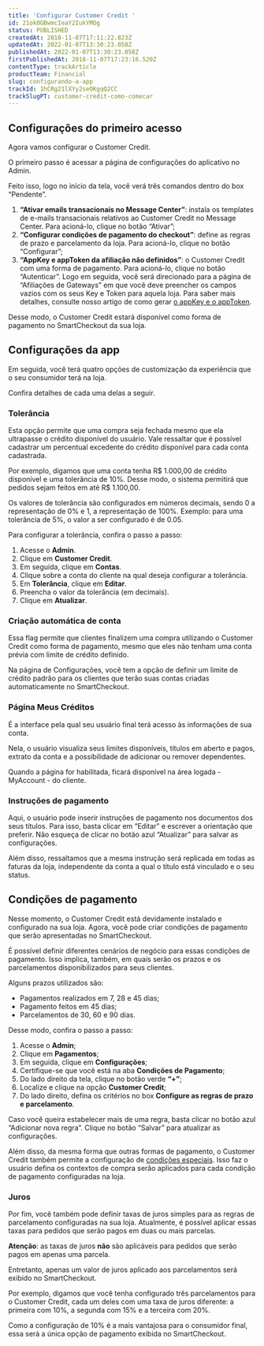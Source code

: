 ```yaml
---
title: 'Configurar Customer Credit '
id: 21ok0GBwmcIeaY2IukYMOg
status: PUBLISHED
createdAt: 2018-11-07T17:11:22.823Z
updatedAt: 2022-01-07T13:30:23.058Z
publishedAt: 2022-01-07T13:30:23.058Z
firstPublishedAt: 2018-11-07T17:23:16.520Z
contentType: trackArticle
productTeam: Financial
slug: configurando-a-app
trackId: 1hCRg21lXYy2seOKgqQ2CC
trackSlugPT: customer-credit-como-comecar
---
```


## Configurações do primeiro acesso

Agora vamos configurar o Customer Credit. 

O primeiro passo é acessar a página de configurações do aplicativo no Admin. 

Feito isso, logo no início da tela, você verá três comandos dentro do box “Pendente”.

1. __“Ativar emails transacionais no Message Center”__: instala os templates de e-mails transacionais relativos ao Customer Credit no Message Center. Para acioná-lo, clique no botão “Ativar”;
2. __“Configurar condições de pagamento do checkout”__: define as regras de prazo e parcelamento da loja. Para acioná-lo, clique no botão “Configurar”;
3. __“AppKey e appToken da afiliação não definidos”__:  o Customer Credit com uma forma de pagamento. Para acioná-lo, clique no botão “Autenticar”. Logo em seguida, você será direcionado para a página de “Afiliações de Gateways” em que você deve preencher os campos vazios com os seus Key e Token para aquela loja. Para saber mais detalhes, consulte nosso artigo de como gerar [o appKey e o appToken](https://help.vtex.com/pt/tutorial/creating-appkeys-and-apptokens-to-authenticate-integrations--43tQeyQJgAKGEuCqQKAOI2 "o appKey e o appToken"). 

Desse modo, o Customer Credit estará disponível como forma de pagamento no SmartCheckout da sua loja.

## Configurações da app 

Em seguida, você terá quatro opções de customização da experiência que o seu consumidor terá na loja. 

Confira detalhes de cada uma delas a seguir.

### Tolerância

Esta opção permite que uma compra seja fechada mesmo que ela ultrapasse o crédito disponível do usuário. Vale ressaltar que é possível cadastrar um percentual excedente do crédito disponível para cada conta cadastrada.

Por exemplo, digamos que uma conta tenha R$ 1.000,00 de crédito disponível e uma tolerância de 10%. Desse modo, o sistema permitirá que pedidos sejam feitos em até R$ 1.100,00.

<div class="alert alert-warning">
Os valores de tolerância são configurados em números decimais, sendo 0 a representação de 0% e 1, a representação de 100%. Exemplo: para uma tolerância de 5%, o valor a ser configurado é de 0.05.
</div>

Para configurar a tolerância, confira o passo a passo:

1. Acesse o __Admin__.
2. Clique em __Customer Credit__.
3. Em seguida, clique em __Contas__.
4. Clique sobre a conta do cliente na qual deseja configurar a tolerância.
5. Em __Tolerância__, clique em __Editar__.
6. Preencha o valor da tolerância (em decimais).
7. Clique em __Atualizar__.

### Criação automática de conta 

Essa flag permite que clientes finalizem uma compra utilizando o Customer Credit como forma de pagamento, mesmo que eles não tenham uma conta prévia com limite de crédito definido. 

Na página de Configurações, você tem a opção de definir um limite de crédito padrão para os clientes que terão suas contas criadas automaticamente no SmartCheckout.

### Página Meus Créditos

É a interface pela qual seu usuário final terá acesso às informações de sua conta.

Nela, o usuário visualiza seus limites disponíveis, títulos em aberto e pagos, extrato da conta e a possibilidade de adicionar ou remover dependentes. 

Quando a página for habilitada, ficará disponível na área logada - MyAccount - do cliente.

### Instruções de pagamento  

Aqui, o usuário pode inserir instruções de pagamento nos documentos dos seus títulos. Para isso, basta clicar em “Editar” e escrever a orientação que preferir. Não esqueça de clicar no botão azul “Atualizar” para salvar as configurações.

Além disso, ressaltamos que a mesma instrução será replicada em todas as faturas da loja, independente da conta a qual o título está vinculado e o seu status.

## Condições de pagamento 

Nesse momento, o Customer Credit está devidamente instalado e configurado na sua loja. Agora, você pode criar condições de pagamento que serão apresentadas no SmartCheckout.

É possível definir diferentes cenários de negócio para essas condições de pagamento. Isso implica, também, em quais serão os prazos e os parcelamentos disponibilizados para seus clientes. 

Alguns prazos utilizados são:

- Pagamentos realizados em 7, 28 e 45 dias;
- Pagamento feitos em 45 dias; 
- Parcelamentos de 30, 60 e 90 dias. 

Desse modo, confira o passo a passo:

1. Acesse o __Admin__;
2. Clique em __Pagamentos__;
3. Em seguida, clique em __Configurações__;
4. Certifique-se que você está na aba __Condições de Pagamento__;
5. Do lado direito da tela, clique no botão verde __“+”__;
6. Localize e clique na opção __Customer Credit__;
7. Do lado direito, defina os critérios no box __Configure as regras de prazo e parcelamento__.

Caso você queira estabelecer mais de uma regra, basta clicar no botão azul “Adicionar nova regra”. Clique no botão “Salvar” para atualizar as configurações.

Além disso, da mesma forma que outras formas de pagamento, o Customer Credit também permite a configuração de [condições especiais](https://help.vtex.com/pt/tutorial/condicoes-especiais?locale=pt "condições especiais"). Isso faz o usuário defina os contextos de compra serão aplicados para cada condição de pagamento configuradas na loja.

### Juros

Por fim, você também pode definir taxas de juros simples para as regras de parcelamento configuradas na sua loja. Atualmente, é possível aplicar essas taxas para pedidos que serão pagos em duas ou mais parcelas.

<div class="alert alert-warning">
<strong>Atenção</strong>: as taxas de juros <strong>não</strong> são aplicáveis para pedidos que serão pagos em apenas uma parcela.
</div>  

Entretanto, apenas um valor de juros aplicado aos parcelamentos será exibido no SmartCheckout.

Por exemplo, digamos que você tenha configurado três parcelamentos para o Customer Credit, cada um deles com uma taxa de juros diferente: a primeira com 10%, a segunda com 15% e a terceira com 20%.

Como a configuração de 10% é a mais vantajosa para o consumidor final, essa será a única opção de pagamento exibida no SmartCheckout.
